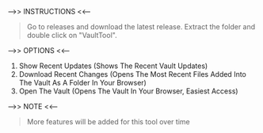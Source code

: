 -->> INSTRUCTIONS <<-- 

> Go to releases and download the latest release.
> Extract the folder and double click on "VaultTool".

-->> OPTIONS <<--

1. Show Recent Updates (Shows The Recent Vault Updates)
2. Download Recent Changes (Opens The Most Recent Files Added Into The Vault As A Folder In Your Browser)
3. Open The Vault (Opens The Vault In Your Browser, Easiest Access)

-->> NOTE <<-- 

> More features will be added for this tool over time 
